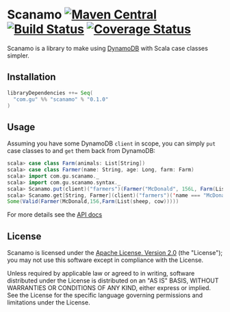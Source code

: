 Scanamo [![Maven Central](https://maven-badges.herokuapp.com/maven-central/com.gu/scanamo_2.11/badge.svg)](https://maven-badges.herokuapp.com/maven-central/com.gu/scanamo_2.11) [![Build Status](https://travis-ci.org/guardian/scanamo.svg?branch=master)](https://travis-ci.org/guardian/scanamo) [![Coverage Status](https://coveralls.io/repos/github/guardian/scanamo/badge.svg?branch=master)](https://coveralls.io/github/guardian/scanamo?branch=master)
=======

Scanamo is a library to make using [DynamoDB](https://aws.amazon.com/documentation/dynamodb/) with Scala case classes simpler.

Installation
------------

```scala
libraryDependencies ++= Seq(
  "com.gu" %% "scanamo" % "0.1.0"
)
```

Usage
-----

Assuming you have some DynamoDB `client` in scope, you can simply `put` case classes to and `get` them back from DynamoDB:

```scala
scala> case class Farm(animals: List[String])
scala> case class Farmer(name: String, age: Long, farm: Farm)
scala> import com.gu.scanamo._
scala> import com.gu.scanamo.syntax._
scala> Scanamo.put(client)("farmers")(Farmer("McDonald", 156L, Farm(List("sheep", "cow"))))
scala> Scanamo.get[String, Farmer](client)("farmers")('name === "McDonald")
Some(Valid(Farmer(McDonald,156,Farm(List(sheep, cow)))))
```

For more details see the [API docs](http://guardian.github.io/scanamo/latest/api/#com.gu.scanamo.Scanamo$)

License
-------

Scanamo is licensed under the [Apache License, Version 2.0](http://www.apache.org/licenses/LICENSE-2.0) (the "License"); 
you may not use this software except in compliance with the License.

Unless required by applicable law or agreed to in writing, software distributed under the License is distributed on an 
"AS IS" BASIS, WITHOUT WARRANTIES OR CONDITIONS OF ANY KIND, either express or implied. See the License for the specific 
language governing permissions and limitations under the License.
